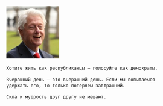 <!--2018-01-04 16:30:00-->
<img src="bill_clinton.jpg">

    Хотите жить как республиканцы — голосуйте как демократы.

>

    Вчерашний день – это вчерашний день. Если мы попытаемся
    удержать его, то только потеряем завтрашний.

>

    Сила и мудрость друг другу не мешают.